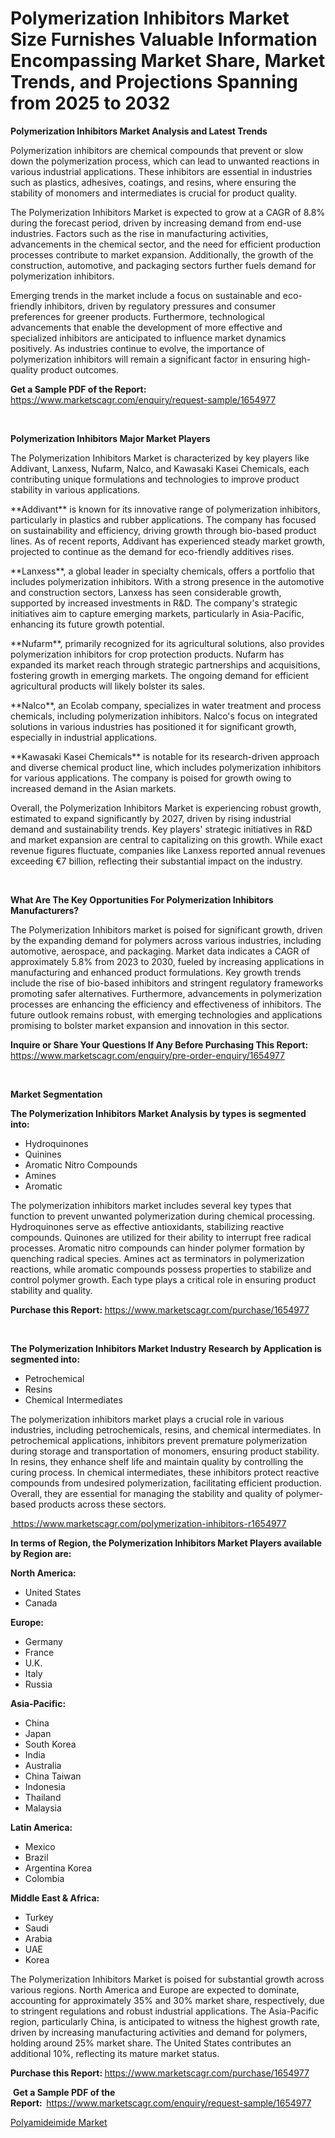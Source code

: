 <p><h1>Polymerization Inhibitors Market Size Furnishes Valuable Information Encompassing Market Share, Market Trends, and Projections Spanning from 2025 to 2032</h1></p><p><strong>Polymerization Inhibitors Market Analysis and Latest Trends</strong></p>
<p><p>Polymerization inhibitors are chemical compounds that prevent or slow down the polymerization process, which can lead to unwanted reactions in various industrial applications. These inhibitors are essential in industries such as plastics, adhesives, coatings, and resins, where ensuring the stability of monomers and intermediates is crucial for product quality. </p><p>The Polymerization Inhibitors Market is expected to grow at a CAGR of 8.8% during the forecast period, driven by increasing demand from end-use industries. Factors such as the rise in manufacturing activities, advancements in the chemical sector, and the need for efficient production processes contribute to market expansion. Additionally, the growth of the construction, automotive, and packaging sectors further fuels demand for polymerization inhibitors. </p><p>Emerging trends in the market include a focus on sustainable and eco-friendly inhibitors, driven by regulatory pressures and consumer preferences for greener products. Furthermore, technological advancements that enable the development of more effective and specialized inhibitors are anticipated to influence market dynamics positively. As industries continue to evolve, the importance of polymerization inhibitors will remain a significant factor in ensuring high-quality product outcomes.</p></p>
<p><strong>Get a Sample PDF of the Report:&nbsp;</strong> <a href="https://www.marketscagr.com/enquiry/request-sample/1654977?utm_campaign=1848&utm_medium=2&utm_source=Github&utm_content=ia&utm_term=07032025&utm_id=polymerization-inhibitors">https://www.marketscagr.com/enquiry/request-sample/1654977</a></p>
<p>&nbsp;</p>
<p><strong>Polymerization Inhibitors Major Market Players</strong></p>
<p><p>The Polymerization Inhibitors Market is characterized by key players like Addivant, Lanxess, Nufarm, Nalco, and Kawasaki Kasei Chemicals, each contributing unique formulations and technologies to improve product stability in various applications.</p><p>**Addivant** is known for its innovative range of polymerization inhibitors, particularly in plastics and rubber applications. The company has focused on sustainability and efficiency, driving growth through bio-based product lines. As of recent reports, Addivant has experienced steady market growth, projected to continue as the demand for eco-friendly additives rises.</p><p>**Lanxess**, a global leader in specialty chemicals, offers a portfolio that includes polymerization inhibitors. With a strong presence in the automotive and construction sectors, Lanxess has seen considerable growth, supported by increased investments in R&D. The company's strategic initiatives aim to capture emerging markets, particularly in Asia-Pacific, enhancing its future growth potential.</p><p>**Nufarm**, primarily recognized for its agricultural solutions, also provides polymerization inhibitors for crop protection products. Nufarm has expanded its market reach through strategic partnerships and acquisitions, fostering growth in emerging markets. The ongoing demand for efficient agricultural products will likely bolster its sales.</p><p>**Nalco**, an Ecolab company, specializes in water treatment and process chemicals, including polymerization inhibitors. Nalco's focus on integrated solutions in various industries has positioned it for significant growth, especially in industrial applications.</p><p>**Kawasaki Kasei Chemicals** is notable for its research-driven approach and diverse chemical product line, which includes polymerization inhibitors for various applications. The company is poised for growth owing to increased demand in the Asian markets.</p><p>Overall, the Polymerization Inhibitors Market is experiencing robust growth, estimated to expand significantly by 2027, driven by rising industrial demand and sustainability trends. Key players' strategic initiatives in R&D and market expansion are central to capitalizing on this growth. While exact revenue figures fluctuate, companies like Lanxess reported annual revenues exceeding €7 billion, reflecting their substantial impact on the industry.</p></p>
<p>&nbsp;</p>
<p><strong>What Are The Key Opportunities For Polymerization Inhibitors Manufacturers?</strong></p>
<p><p>The Polymerization Inhibitors market is poised for significant growth, driven by the expanding demand for polymers across various industries, including automotive, aerospace, and packaging. Market data indicates a CAGR of approximately 5.8% from 2023 to 2030, fueled by increasing applications in manufacturing and enhanced product formulations. Key growth trends include the rise of bio-based inhibitors and stringent regulatory frameworks promoting safer alternatives. Furthermore, advancements in polymerization processes are enhancing the efficiency and effectiveness of inhibitors. The future outlook remains robust, with emerging technologies and applications promising to bolster market expansion and innovation in this sector.</p></p>
<p><strong>Inquire or Share Your Questions If Any Before Purchasing This Report:</strong> <a href="https://www.marketscagr.com/enquiry/pre-order-enquiry/1654977?utm_campaign=1848&utm_medium=2&utm_source=Github&utm_content=ia&utm_term=07032025&utm_id=polymerization-inhibitors">https://www.marketscagr.com/enquiry/pre-order-enquiry/1654977</a></p>
<p>&nbsp;</p>
<p><strong>Market Segmentation</strong></p>
<p><strong>The Polymerization Inhibitors Market Analysis by types is segmented into:</strong></p>
<p><ul><li>Hydroquinones</li><li>Quinines</li><li>Aromatic Nitro Compounds</li><li>Amines</li><li>Aromatic</li></ul></p>
<p><p>The polymerization inhibitors market includes several key types that function to prevent unwanted polymerization during chemical processing. Hydroquinones serve as effective antioxidants, stabilizing reactive compounds. Quinones are utilized for their ability to interrupt free radical processes. Aromatic nitro compounds can hinder polymer formation by quenching radical species. Amines act as terminators in polymerization reactions, while aromatic compounds possess properties to stabilize and control polymer growth. Each type plays a critical role in ensuring product stability and quality.</p></p>
<p><strong>Purchase this Report:&nbsp;</strong><a href="https://www.marketscagr.com/purchase/1654977?utm_campaign=1848&utm_medium=2&utm_source=Github&utm_content=ia&utm_term=07032025&utm_id=polymerization-inhibitors">https://www.marketscagr.com/purchase/1654977</a></p>
<p>&nbsp;</p>
<p><strong>The Polymerization Inhibitors Market Industry Research by Application is segmented into:</strong></p>
<p><ul><li>Petrochemical</li><li>Resins</li><li>Chemical Intermediates</li></ul></p>
<p><p>The polymerization inhibitors market plays a crucial role in various industries, including petrochemicals, resins, and chemical intermediates. In petrochemical applications, inhibitors prevent premature polymerization during storage and transportation of monomers, ensuring product stability. In resins, they enhance shelf life and maintain quality by controlling the curing process. In chemical intermediates, these inhibitors protect reactive compounds from undesired polymerization, facilitating efficient production. Overall, they are essential for managing the stability and quality of polymer-based products across these sectors.</p></p>
<p><a href="https://www.marketscagr.com/polymerization-inhibitors-r1654977?utm_campaign=1848&utm_medium=2&utm_source=Github&utm_content=ia&utm_term=07032025&utm_id=polymerization-inhibitors">&nbsp;https://www.marketscagr.com/polymerization-inhibitors-r1654977</a></p>
<p><strong>In terms of Region, the Polymerization Inhibitors Market Players available by Region are:</strong></p>
<p>
    <p> <strong> North America: </strong>
        <ul>
            <li>United States</li>
            <li>Canada</li>
        </ul>
        </p> 
    <p> <strong> Europe: </strong>
        <ul>
            <li>Germany</li>
            <li>France</li>
            <li>U.K.</li>
            <li>Italy</li>
            <li>Russia</li>
        </ul>
        </p> 
    <p> <strong> Asia-Pacific: </strong>
        <ul>
            <li>China</li>
            <li>Japan</li>
            <li>South Korea</li>
            <li>India</li>
            <li>Australia</li>
            <li>China Taiwan</li>
            <li>Indonesia</li>
            <li>Thailand</li>
            <li>Malaysia</li>
        </ul>
        </p> 
    <p> <strong> Latin America: </strong>
        <ul>
            <li>Mexico</li>
            <li>Brazil</li>
            <li>Argentina Korea</li>
            <li>Colombia</li>
        </ul>
        </p> 
    <p> <strong> Middle East & Africa: </strong>
        <ul>
            <li>Turkey</li>
            <li>Saudi</li>
            <li>Arabia</li>
            <li>UAE</li>
            <li>Korea</li>
        </ul>
    </p>
    </p>
<p><p>The Polymerization Inhibitors Market is poised for substantial growth across various regions. North America and Europe are expected to dominate, accounting for approximately 35% and 30% market share, respectively, due to stringent regulations and robust industrial applications. The Asia-Pacific region, particularly China, is anticipated to witness the highest growth rate, driven by increasing manufacturing activities and demand for polymers, holding around 25% market share. The United States contributes an additional 10%, reflecting its mature market status.</p></p>
<p><strong>Purchase this Report: </strong><a href="https://www.marketscagr.com/purchase/1654977?utm_campaign=1848&utm_medium=2&utm_source=Github&utm_content=ia&utm_term=07032025&utm_id=polymerization-inhibitors">https://www.marketscagr.com/purchase/1654977</a></p>
<p>&nbsp;<strong>Get a Sample PDF of the Report:&nbsp;&nbsp;</strong><a href="https://www.marketscagr.com/enquiry/request-sample/1654977?utm_campaign=1848&utm_medium=2&utm_source=Github&utm_content=ia&utm_term=07032025&utm_id=polymerization-inhibitors">https://www.marketscagr.com/enquiry/request-sample/1654977</a></p>
<p><strong></strong></p>
<p><p><a href="https://github.com/WillieWoodard/Market-Research-Report-List-7/blob/main/polyamideimide-market.md?utm_campaign=1848&utm_medium=2&utm_source=Github&utm_content=ia&utm_term=07032025&utm_id=polymerization-inhibitors">Polyamideimide Market</a></p></p>